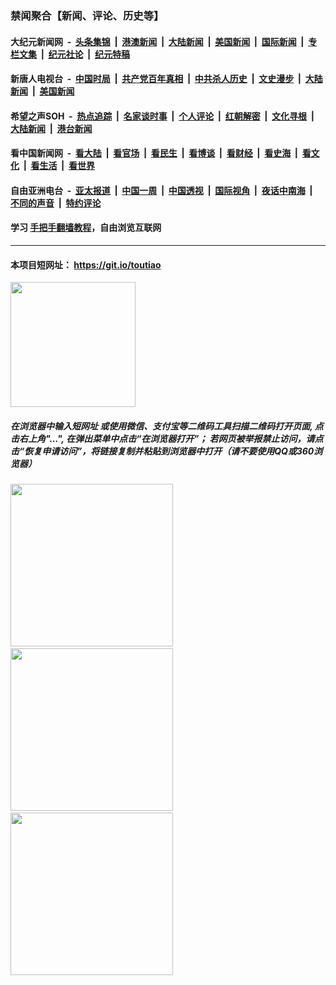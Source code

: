 ### 禁闻聚合【新闻、评论、历史等】

#### 大纪元新闻网 &nbsp;-&nbsp; [头条集锦](indexes/E头条集锦.md?t=03152031) &nbsp;|&nbsp; [港澳新闻](indexes/E港澳新闻.md?t=03152031)  &nbsp;|&nbsp; [大陆新闻](indexes/E大陆新闻.md?t=03152031) &nbsp;|&nbsp; [美国新闻](indexes/E美国新闻.md?t=03152031) &nbsp;|&nbsp; [国际新闻](indexes/E国际新闻.md?t=03152031) &nbsp;|&nbsp; [专栏文集](indexes/E专栏文集.md?t=03152031) &nbsp;|&nbsp; [纪元社论](indexes/E纪元社论.md?t=03152031) &nbsp;|&nbsp; [纪元特稿](indexes/E纪元特稿.md?t=03152031) 

#### 新唐人电视台 &nbsp;-&nbsp; [中国时局](indexes/N中国时局.md?t=03152031) &nbsp;|&nbsp; [共产党百年真相](indexes/N共产党百年真相.md?t=03152031) &nbsp;|&nbsp; [中共杀人历史](indexes/N中共杀人历史.md?t=03152031) &nbsp;|&nbsp; [文史漫步](indexes/N文史漫步.md?t=03152031) &nbsp;|&nbsp; [大陆新闻](indexes/N大陆新闻.md?t=03152031) &nbsp;|&nbsp; [美国新闻](indexes/N美国新闻.md?t=03152031)

#### 希望之声SOH &nbsp;-&nbsp; [热点追踪](indexes/H热点追踪.md?t=03152031) &nbsp;|&nbsp; [名家谈时事](indexes/H名家谈时事.md?t=03152031) &nbsp;|&nbsp; [个人评论](indexes/H个人评论.md?t=03152031)  &nbsp;|&nbsp; [红朝解密](indexes/H红朝解密.md?t=03152031) &nbsp;|&nbsp; [文化寻根](indexes/H文化寻根.md?t=03152031) &nbsp;|&nbsp; [大陆新闻](indexes/H大陆新闻.md?t=03152031) &nbsp;|&nbsp; [港台新闻](indexes/H港台新闻.md?t=03152031)

#### 看中国新闻网 &nbsp;-&nbsp; [看大陆](indexes/S看大陆.md?t=03152031) &nbsp;|&nbsp; [看官场](indexes/S看官场.md?t=03152031) &nbsp;|&nbsp; [看民生](indexes/S看民生.md?t=03152031)  &nbsp;|&nbsp; [看博谈](indexes/S看博谈.md?t=03152031) &nbsp;|&nbsp; [看财经](indexes/S看财经.md?t=03152031) &nbsp;|&nbsp; [看史海](indexes/S看史海.md?t=03152031) &nbsp;|&nbsp; [看文化](indexes/S看文化.md?t=03152031) &nbsp;|&nbsp; [看生活](indexes/S看生活.md?t=03152031) &nbsp;|&nbsp; [看世界](indexes/S看世界.md?t=03152031)

#### 自由亚洲电台 &nbsp;-&nbsp; [亚太报道](indexes/R亚太报道.md?t=03152031) &nbsp;|&nbsp; [中国一周](indexes/R中国一周.md?t=03152031) &nbsp;|&nbsp; [中国透视](indexes/R中国透视.md?t=03152031)  &nbsp;|&nbsp; [国际视角](indexes/R国际视角.md?t=03152031) &nbsp;|&nbsp; [夜话中南海](indexes/R夜话中南海.md?t=03152031) &nbsp;|&nbsp; [不同的声音](indexes/R不同的声音.md?t=03152031) &nbsp;|&nbsp; [特约评论](indexes/R特约评论.md?t=03152031)

#### 学习 [手把手翻墙教程](https://github.com/gfw-breaker/guides/wiki)，自由浏览互联网

----

#### 本项目短网址： https://git.io/toutiao
<img src="https://raw.githubusercontent.com/gfw-breaker/banned-news/master/scripts/img/qr.png" width="200px"/>  

##### 在浏览器中输入短网址 或使用微信、支付宝等二维码工具扫描二维码打开页面, 点击右上角"...", 在弹出菜单中点击“在浏览器打开”； 若网页被举报禁止访问，请点击“恢复申请访问”，将链接复制并粘贴到浏览器中打开（请不要使用QQ或360浏览器）

<img src="https://raw.githubusercontent.com/gfw-breaker/banned-news/master/scripts/img/1.png" width="260px"/> &nbsp; <img src="https://raw.githubusercontent.com/gfw-breaker/banned-news/master/scripts/img/2.png" width="260px"/> &nbsp; <img src="https://raw.githubusercontent.com/gfw-breaker/banned-news/master/scripts/img/3.png" width="260px"/>
